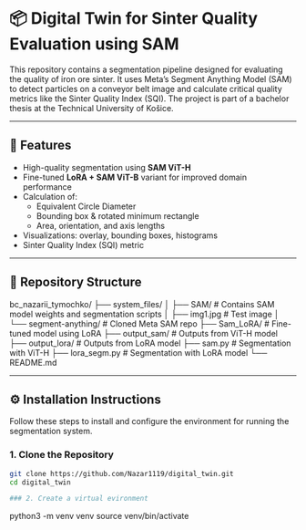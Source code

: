# 📦 Digital Twin for Sinter Quality Evaluation using SAM

This repository contains a segmentation pipeline designed for evaluating the quality of iron ore sinter. It uses Meta’s Segment Anything Model (SAM) to detect particles on a conveyor belt image and calculate critical quality metrics like the Sinter Quality Index (SQI). The project is part of a bachelor thesis at the Technical University of Košice.

---

## 🚀 Features

- High-quality segmentation using **SAM ViT-H**
- Fine-tuned **LoRA + SAM ViT-B** variant for improved domain performance
- Calculation of:
  - Equivalent Circle Diameter
  - Bounding box & rotated minimum rectangle
  - Area, orientation, and axis lengths
- Visualizations: overlay, bounding boxes, histograms
- Sinter Quality Index (SQI) metric

---

## 📁 Repository Structure

bc_nazarii_tymochko/
├── system_files/
│ ├── SAM/ # Contains SAM model weights and segmentation scripts
│ ├── img1.jpg # Test image
│ └── segment-anything/ # Cloned Meta SAM repo
├── Sam_LoRA/ # Fine-tuned model using LoRA
├── output_sam/ # Outputs from ViT-H model
├── output_lora/ # Outputs from LoRA model
├── sam.py # Segmentation with ViT-H
├── lora_segm.py # Segmentation with LoRA model
└── README.md



---

## ⚙️ Installation Instructions

Follow these steps to install and configure the environment for running the segmentation system.

### 1. Clone the Repository

```bash
git clone https://github.com/Nazar1119/digital_twin.git
cd digital_twin

### 2. Create a virtual evironment
```
python3 -m venv venv
source venv/bin/activate

